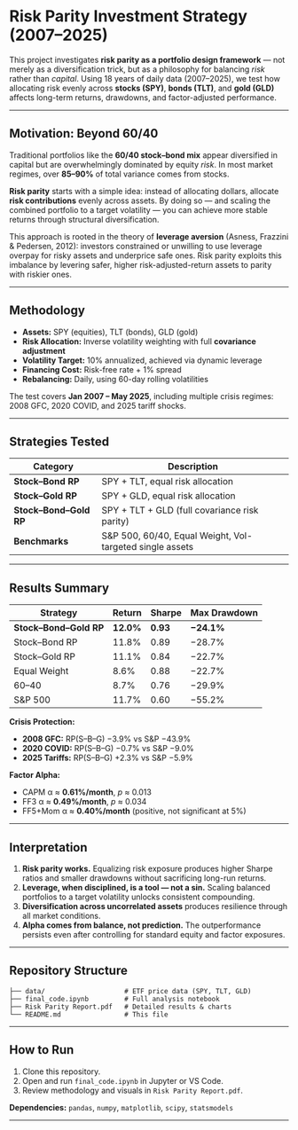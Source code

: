 # Risk Parity Investment Strategy (2007–2025)

This project investigates **risk parity as a portfolio design framework** — not merely as a diversification trick, but as a philosophy for balancing *risk* rather than *capital*. Using 18 years of daily data (2007–2025), we test how allocating risk evenly across **stocks (SPY)**, **bonds (TLT)**, and **gold (GLD)** affects long-term returns, drawdowns, and factor-adjusted performance.

---

## Motivation: Beyond 60/40

Traditional portfolios like the **60/40 stock–bond mix** appear diversified in capital but are overwhelmingly dominated by equity *risk*. In most market regimes, over **85–90%** of total variance comes from stocks.

**Risk parity** starts with a simple idea: instead of allocating dollars, allocate **risk contributions** evenly across assets. By doing so — and scaling the combined portfolio to a target volatility — you can achieve more stable returns through structural diversification.

This approach is rooted in the theory of **leverage aversion** (Asness, Frazzini & Pedersen, 2012): investors constrained or unwilling to use leverage overpay for risky assets and underprice safe ones. Risk parity exploits this imbalance by levering safer, higher risk-adjusted-return assets to parity with riskier ones.

---

## Methodology

* **Assets:** SPY (equities), TLT (bonds), GLD (gold)
* **Risk Allocation:** Inverse volatility weighting with full **covariance adjustment**
* **Volatility Target:** 10% annualized, achieved via dynamic leverage
* **Financing Cost:** Risk-free rate + 1% spread
* **Rebalancing:** Daily, using 60-day rolling volatilities

The test covers **Jan 2007 – May 2025**, including multiple crisis regimes: 2008 GFC, 2020 COVID, and 2025 tariff shocks.

---

## Strategies Tested

| Category               | Description                                              |
| ---------------------- | -------------------------------------------------------- |
| **Stock–Bond RP**      | SPY + TLT, equal risk allocation                         |
| **Stock–Gold RP**      | SPY + GLD, equal risk allocation                         |
| **Stock–Bond–Gold RP** | SPY + TLT + GLD (full covariance risk parity)            |
| **Benchmarks**         | S&P 500, 60/40, Equal Weight, Vol-targeted single assets |

---

## Results Summary

| Strategy               | Return    | Sharpe   | Max Drawdown |
| ---------------------- | --------- | -------- | ------------ |
| **Stock–Bond–Gold RP** | **12.0%** | **0.93** | **−24.1%**   |
| Stock–Bond RP          | 11.8%     | 0.89     | −28.7%       |
| Stock–Gold RP          | 11.1%     | 0.84     | −22.7%       |
| Equal Weight           | 8.6%      | 0.88     | −22.7%       |
| 60–40                  | 8.7%      | 0.76     | −29.9%       |
| S&P 500                | 11.7%     | 0.60     | −55.2%       |

**Crisis Protection:**

* **2008 GFC:** RP(S–B–G) −3.9% vs S&P −43.9%
* **2020 COVID:** RP(S–B–G) −0.7% vs S&P −9.0%
* **2025 Tariffs:** RP(S–B–G) +2.3% vs S&P −5.9%

**Factor Alpha:**

* CAPM α ≈ **0.61%/month**, *p* ≈ 0.013
* FF3 α ≈ **0.49%/month**, *p* ≈ 0.034
* FF5+Mom α ≈ **0.40%/month** (positive, not significant at 5%)

---

## Interpretation

1. **Risk parity works.** Equalizing risk exposure produces higher Sharpe ratios and smaller drawdowns without sacrificing long-run returns.
2. **Leverage, when disciplined, is a tool — not a sin.** Scaling balanced portfolios to a target volatility unlocks consistent compounding.
3. **Diversification across uncorrelated assets** produces resilience through all market conditions.
4. **Alpha comes from balance, not prediction.** The outperformance persists even after controlling for standard equity and factor exposures.

---

## Repository Structure

```
├── data/                    # ETF price data (SPY, TLT, GLD)
├── final_code.ipynb         # Full analysis notebook
├── Risk Parity Report.pdf   # Detailed results & charts
└── README.md                # This file
```

---

## How to Run

1. Clone this repository.
2. Open and run `final_code.ipynb` in Jupyter or VS Code.
3. Review methodology and visuals in `Risk Parity Report.pdf`.

**Dependencies:** `pandas`, `numpy`, `matplotlib`, `scipy`, `statsmodels`

---